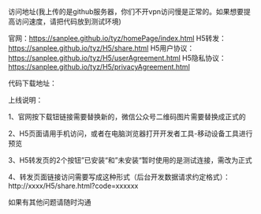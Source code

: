 访问地址(我上传的是github服务器，你们不开vpn访问慢是正常的。如果想要提高访问速度，请把代码放到测试环境)

官网：https://sanplee.github.io/tyz/homePage/index.html
H5转发：https://sanplee.github.io/tyz/H5/share.html
H5用户协议：https://sanplee.github.io/tyz/H5/userAgreement.html
H5隐私协议：https://sanplee.github.io/tyz/H5/privacyAgreement.html

代码下载地址：

上线说明：

1、官网按下载钮链接需要替换新的，微信公众号二维码图片需要替换成正式的

2、H5页面请用手机访问，或者在电脑浏览器打开开发者工具-移动设备工具进行预览

3、H5转发页的2个按钮”已安装“和”未安装“暂时使用的是测试连接，需改为正式

4、转发页面链接访问需要写成这种形式（后台开发数据请求约定格式）：http://xxxx/H5/share.html?code=xxxxxx

如果有其他问题请随时沟通
